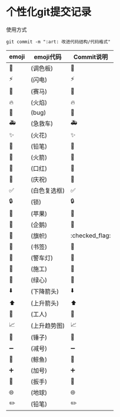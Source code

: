 
# 个性化git提交记录

使用方式
```
git commit -m ":art: 改进代码结构/代码格式"
```

|emoji |	emoji代码 |	Commit说明 |
|---|---|---|
|🎨 |(调色板)|:art:|改进代码结构/代码格式
|⚡️ |(闪电)|:zap:|	提升性能
|🐎 |(赛马)|	:racehorse:|	提升性能
|🔥 |(火焰)|	:fire:|	移除代码或文件
|🐛 |(bug)|	:bug:|	修复 bug
|🚑 |(急救车)|	:ambulance:|	重要补丁
|✨ |(火花)|	:sparkles:	|引入新功能
|📝 |(铅笔)|	:pencil:	|撰写文档
|🚀 |(火箭)|	:rocket:	|部署功能
|💄 |(口红)|	:lipstick:	|更新 UI 和样式文件
|🎉 |(庆祝)|	:tada:	|初次提交
|✅ |(白色复选框)|	:white_check_mark:	|增加测试
|🔒 |(锁)|	:lock:	|修复安全问题
|🍎 |(苹果)|	:apple:	|修复 macOS 下的问题
|🐧 |(企鹅)|	:penguin:	|修复 Linux 下的问题
|🏁 |(旗帜)|	:checked_flag:	|修复 Windows 下的问题
|🔖 |(书签)|	:bookmark:	|发行/版本标签
|🚨 |(警车灯)|	:rotating_light:	|移除 linter警告
|🚧 |(施工)|	:construction:	|工作进行中
|💚 |(绿心)|	:green_heart:	|修复 CI 构建问题
|⬇️ |(下降箭头)|	:arrow_down:	|降级依赖
|⬆️ |(上升箭头)|	:arrow_up:	|升级依赖
|👷 |(工人)|	:construction_worker:	|添加 CI 构建系统
|📈 |(上升趋势图)|	:chart_with_upwards_trend:	|添加分析或跟踪代码
|🔨 |(锤子)|	:hammer:	|重大重构
|➖ |(减号)|	:heavy_minus_sign:	|减少一个依赖
|🐳 |(鲸鱼)|	:whale:	|Docker 相关工作
|➕ |(加号)|	:heavy_plus_sign:	|增加一个依赖
|🔧 |(扳手)|	:wrench:	|修改配置文件
|🌐 |(地球)|	:globe_with_meridians:	|国际化与本地化
|✏️ |(铅笔)|	:pencil2:	|修复 typ